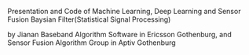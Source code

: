 Presentation and Code of Machine Learning, Deep Learning and Sensor Fusion Baysian Filter(Statistical Signal Processing)

by Jianan 
Baseband Algorithm Software in Ericsson Gothenburg, and Sensor Fusion Algorithm Group in Aptiv Gothenburg
